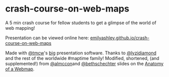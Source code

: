 crash-course-on-web-maps
====================
A 5 min crash course for fellow students to get a glimpse of the world of web mapping! 

Presentation can be viewed online here:  [emilyashley.github.io/crash-course-on-web-maps](http://emilyashley.github.io/crash-course-on-web-maps)



Made with [@tmcw](https://github.com/tmcw)'s [big](http://macwright.org/big/) presentation software. Thanks to [@lyzidiamond](https://github.com/lyzidiamond) and the rest of the worldwide #maptime family!
Modified, shortened, (and supplemented!) from [@almccon](https://github.com/almccon)and [@bethschechter](https://github.com/bethschechter) slides on the [Anatomy of a Webmap](http://maptime.github.io/anatomy-of-a-web-map/).
